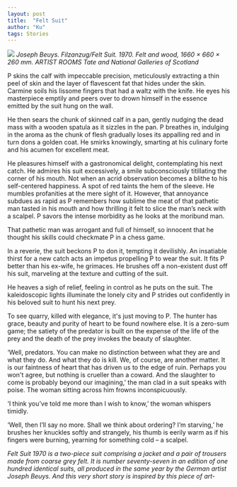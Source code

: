 ```yaml
---
layout: post
title:  "Felt Suit"
author: "Ku"
tags: Stories
---
```



<img src="https://www.tate.org.uk/art/images/work/AR/AR00092_10.jpg"> *Joseph Beuys. Filzanzug/Felt Suit. 1970. Felt and wood, 1660 × 660 × 260 mm. ARTIST ROOMS Tate and National Galleries of Scotland*

P skins the calf with impeccable precision, meticulously extracting a thin peel of skin and the layer of flavescent fat that hides under the skin. Carmine soils his lissome fingers that had a waltz with the knife. He eyes his masterpiece emptily and peers over to drown himself in the essence emitted by the suit hung on the wall.

He then sears the chunk of skinned calf in a pan, gently nudging the dead mass with a wooden spatula as it sizzles in the pan. P breathes in, indulging in the aroma as the chunk of flesh gradually loses its appalling red and in turn dons a golden coat. He smirks knowingly, smarting at his culinary forte and his acumen for excellent meat.

He pleasures himself with a gastronomical delight, contemplating his next catch. He admires his suit excessively, a smile subconsciously titillating the corner of his mouth. Not when an acrid observation becomes a blithe to his self-centered happiness. A spot of red taints the hem of the sleeve. He mumbles profanities at the mere sight of it. However, that annoyance subdues as rapid as P remembers how sublime the meat of that pathetic man tasted in his mouth and how thrilling it felt to slice the man’s neck with a scalpel. P savors the intense morbidity as he looks at the moribund man.  

That pathetic man was arrogant and full of himself, so innocent that he thought his skills could checkmate P in a chess game. 

In a reverie, the suit beckons P to don it, tempting it devilishly. An insatiable thirst for a new catch acts an impetus propelling P to wear the suit. It fits P better than his ex-wife, he grimaces. He brushes off a non-existent dust off his suit, marveling at the texture and cutting of the suit.

He heaves a sigh of relief, feeling in control as he puts on the suit. The kaleidoscopic lights illuminate the lonely city and P strides out confidently in his beloved suit to hunt his next prey.

To see quarry, killed with elegance, it's just moving to P. The hunter has grace, beauty and purity of heart to be found nowhere else. It is a zero-sum game; the satiety of the predator is built on the expense of the life of the prey and the death of the prey invokes the beauty of slaughter.

‘Well, predators. You can make no distinction between what they are and what they do. And what they do is kill. We, of course, are another matter. It is our faintness of heart that has driven us to the edge of ruin. Perhaps you won't agree, but nothing is crueller than a coward. And the slaughter to come is probably beyond our imagining,’ the man clad in a suit speaks with poise. The woman sitting across him frowns inconspicuously.

‘I think you’ve told me more than I wish to know,’ the woman whispers timidly. 

‘Well, then I’ll say no more. Shall we think about ordering? I’m starving,’ he brushes her knuckles softly and strangely, his thumb is eerily warm as if his fingers were burning, yearning for something cold – a scalpel. 

*Felt Suit 1970 is a two-piece suit comprising a jacket and a pair of trousers made from coarse grey felt. It is number seventy-seven in an edition of one hundred identical suits, all produced in the same year by the German artist Joseph Beuys. And this very short story is inspired by this piece of art-*